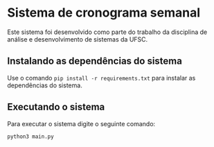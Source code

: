 # Sistema de cronograma semanal

Este sistema foi desenvolvido como parte do trabalho da disciplina de análise e desenvolvimento de sistemas da UFSC.

## Instalando as dependências do sistema

Use o comando `pip install -r requirements.txt` para instalar as dependências do sistema.

## Executando o sistema

Para executar o sistema digite o seguinte comando:

```
python3 main.py
```
